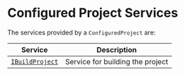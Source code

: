 Configured Project Services
===========================

The services provided by a `ConfiguredProject` are:

| Service                             | Description                    |
|-------------------------------------|--------------------------------|
|[`IBuildProject`](building.md#building)|Service for building the project|
